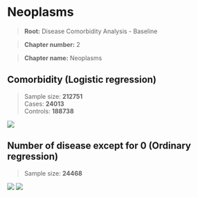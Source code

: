 # Neoplasms
    
> **Root:** Disease Comorbidity Analysis - Baseline

> **Chapter number:** 2  

> **Chapter name:** Neoplasms  

## Comorbidity (Logistic regression)
> Sample size: **212751**  
> Cases: **24013**  
> Controls: **188738**
<img src="/Chapter/Figures/Baseline/LG/Chapter_2.png"/>
<CsvTable src="/Chapter_Data/Baseline/LG/LG_Chapter_2.csv" label="🔍 View full results" />

## Number of disease except for 0 (Ordinary regression)
> Sample size: **24468**
<img src="/Chapter/Figures/Baseline/Histogram/Chapter_2_ba.png"/>
<CsvTableNumb src="/Chapter_Data/Baseline/Histogram/Chapter_2_ba.csv" label="🔍 View full results" />
        
<img src="/Chapter/Figures/Baseline/ORD/Chapter_2.png"/>
<CsvTable src="/Chapter_Data/Baseline/ORD/ORD_Chapter_2.csv" label="🔍 View full results" />
